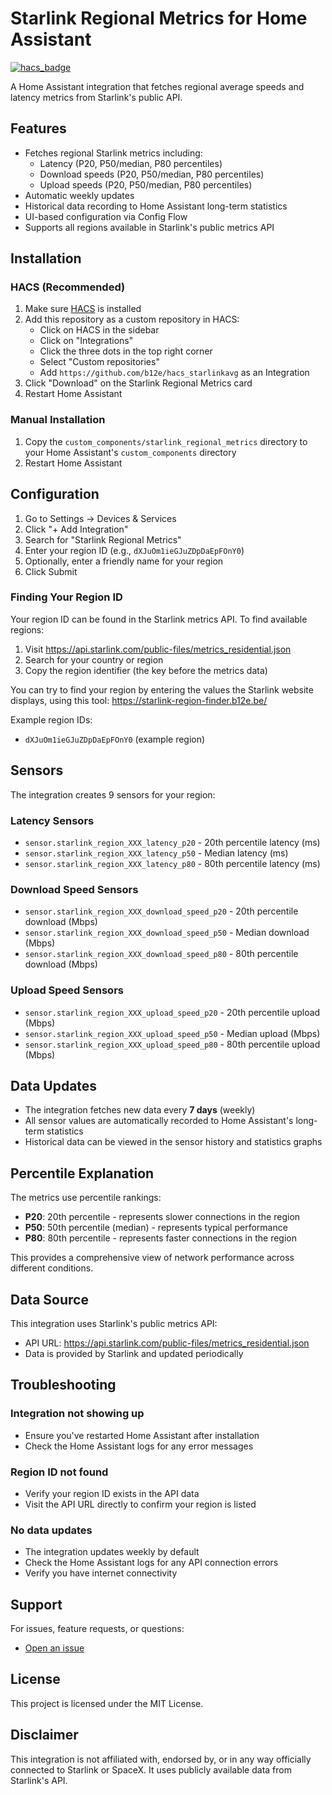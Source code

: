 # Starlink Regional Metrics for Home Assistant

[![hacs_badge](https://img.shields.io/badge/HACS-Custom-41BDF5.svg)](https://github.com/hacs/integration)

A Home Assistant integration that fetches regional average speeds and latency metrics from Starlink's public API.

## Features

- Fetches regional Starlink metrics including:
  - Latency (P20, P50/median, P80 percentiles)
  - Download speeds (P20, P50/median, P80 percentiles)
  - Upload speeds (P20, P50/median, P80 percentiles)
- Automatic weekly updates
- Historical data recording to Home Assistant long-term statistics
- UI-based configuration via Config Flow
- Supports all regions available in Starlink's public metrics API

## Installation

### HACS (Recommended)

1. Make sure [HACS](https://hacs.xyz/) is installed
2. Add this repository as a custom repository in HACS:
   - Click on HACS in the sidebar
   - Click on "Integrations"
   - Click the three dots in the top right corner
   - Select "Custom repositories"
   - Add `https://github.com/b12e/hacs_starlinkavg` as an Integration
3. Click "Download" on the Starlink Regional Metrics card
4. Restart Home Assistant

### Manual Installation

1. Copy the `custom_components/starlink_regional_metrics` directory to your Home Assistant's `custom_components` directory
2. Restart Home Assistant

## Configuration

1. Go to Settings → Devices & Services
2. Click "+ Add Integration"
3. Search for "Starlink Regional Metrics"
4. Enter your region ID (e.g., `dXJuOm1ieGJuZDpDaEpFOnY0`)
5. Optionally, enter a friendly name for your region
6. Click Submit

### Finding Your Region ID

Your region ID can be found in the Starlink metrics API. To find available regions:

1. Visit https://api.starlink.com/public-files/metrics_residential.json
2. Search for your country or region
3. Copy the region identifier (the key before the metrics data)

You can try to find your region by entering the values the Starlink website displays, using this tool: https://starlink-region-finder.b12e.be/

Example region IDs:
- `dXJuOm1ieGJuZDpDaEpFOnY0` (example region)

## Sensors

The integration creates 9 sensors for your region:

### Latency Sensors
- `sensor.starlink_region_XXX_latency_p20` - 20th percentile latency (ms)
- `sensor.starlink_region_XXX_latency_p50` - Median latency (ms)
- `sensor.starlink_region_XXX_latency_p80` - 80th percentile latency (ms)

### Download Speed Sensors
- `sensor.starlink_region_XXX_download_speed_p20` - 20th percentile download (Mbps)
- `sensor.starlink_region_XXX_download_speed_p50` - Median download (Mbps)
- `sensor.starlink_region_XXX_download_speed_p80` - 80th percentile download (Mbps)

### Upload Speed Sensors
- `sensor.starlink_region_XXX_upload_speed_p20` - 20th percentile upload (Mbps)
- `sensor.starlink_region_XXX_upload_speed_p50` - Median upload (Mbps)
- `sensor.starlink_region_XXX_upload_speed_p80` - 80th percentile upload (Mbps)

## Data Updates

- The integration fetches new data every **7 days** (weekly)
- All sensor values are automatically recorded to Home Assistant's long-term statistics
- Historical data can be viewed in the sensor history and statistics graphs

## Percentile Explanation

The metrics use percentile rankings:
- **P20**: 20th percentile - represents slower connections in the region
- **P50**: 50th percentile (median) - represents typical performance
- **P80**: 80th percentile - represents faster connections in the region

This provides a comprehensive view of network performance across different conditions.

## Data Source

This integration uses Starlink's public metrics API:
- API URL: https://api.starlink.com/public-files/metrics_residential.json
- Data is provided by Starlink and updated periodically

## Troubleshooting

### Integration not showing up
- Ensure you've restarted Home Assistant after installation
- Check the Home Assistant logs for any error messages

### Region ID not found
- Verify your region ID exists in the API data
- Visit the API URL directly to confirm your region is listed

### No data updates
- The integration updates weekly by default
- Check the Home Assistant logs for any API connection errors
- Verify you have internet connectivity

## Support

For issues, feature requests, or questions:
- [Open an issue](https://github.com/b12e/hacs_starlinkavg/issues)

## License

This project is licensed under the MIT License.

## Disclaimer

This integration is not affiliated with, endorsed by, or in any way officially connected to Starlink or SpaceX. It uses publicly available data from Starlink's API.
